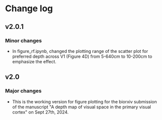 # Change log
## v2.0.1
### Minor changes
- In figure_rf.ipynb, changed the plotting range of the scatter plot for preferred depth across V1 (Figure 4D) from 5-640cm to 10-200cm to emphasize the effect.

## v2.0
### Major changes
- This is the working version for figure plotting for the biorxiv submission of the manuscript "A depth map of visual space in the primary visual cortex" on Sept 27th, 2024.